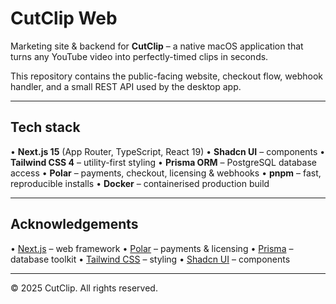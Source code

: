 # CutClip Web

Marketing site & backend for **CutClip** – a native macOS application that turns any YouTube video into perfectly-timed clips in seconds.

This repository contains the public-facing website, checkout flow, webhook handler, and a small REST API used by the desktop app.

---

## Tech stack

• **Next.js 15** (App Router, TypeScript, React 19)
• **Shadcn UI** –  components
• **Tailwind CSS 4** – utility-first styling
• **Prisma ORM** – PostgreSQL database access
• **Polar** – payments, checkout, licensing & webhooks
• **pnpm** – fast, reproducible installs
• **Docker** – containerised production build

---

## Acknowledgements

• [Next.js](https://nextjs.org) – web framework
• [Polar](https://polar.sh) – payments & licensing
• [Prisma](https://prisma.io) – database toolkit
• [Tailwind CSS](https://tailwindcss.com) – styling
• [Shadcn UI](https://ui.shadcn.com) – components

---

&copy; 2025 CutClip. All rights reserved.
